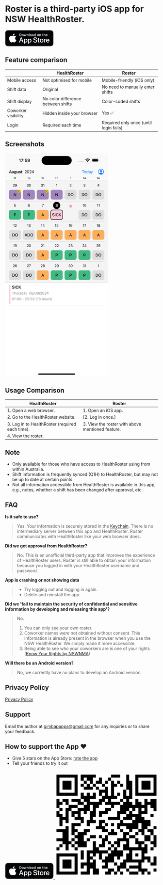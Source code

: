 # Roster is a third-party iOS app for NSW HealthRoster.

<a href="https://apps.apple.com/au/app/roster/id6504712129">
    <img src="images/app-store-badge.png" alt="app-store-badge" style="width:160px; height:54px;">
</a>

## Feature comparison

|                     | HealthRoster                       | Roster                                 |
| ------------------- | ---------------------------------- | -------------------------------------- |
| Mobile access       | Not optimised for mobile           | Mobile-friendly (iOS only)             |
| Shift data          | Original                           | No need to manually enter shifts       |
| Shift display       | No color difference between shifts | Color-coded shifts                     |
| Coworker visibility | Hidden inside your browser         | Yes ✅                                 |
| Login               | Required each time                 | Required only once (until login fails) |

## Screenshots

<img src="images/screenshot.png" alt="screenshot" style="max-width:340px;">

## Usage Comparison

| HealthRoster                                    | Roster                                           |
| ----------------------------------------------- | ------------------------------------------------ |
| 1. Open a web browser.                          | 1. Open an iOS app.                              |
| 2. Go to the HealthRoster website.              | [2. Log in once.]                                |
| 3. Log in to HealthRoster (required each time). | 3. View the roster with above mentioned feature. |
| 4. View the roster.                             |                                                  |

## Note

- Only available for those who have access to HealthRoster using from within Australia.
- Shift information is frequently synced (Q1H) to HealthRoster, but may not be up to date at certain points
- Not all information accessible from HealthRoster is available in this app, e.g., notes, whether a shift has been changed after approval, etc.

## FAQ

**Is it safe to use?**

> Yes.
> Your information is securely stored in the [Keychain](<https://en.wikipedia.org/wiki/Keychain_(software)>).
> There is no intermediary server between this app and HealthRoster.
> Roster communicates with HealthRoster like your web browser does.

**Did we get approval from HealthRoster?**

> No.
> This is an unofficial third-party app that improves the experience of HealthRoster users.
> Roster is still able to obtain your information because you logged in with your HealthRoster username and password.

**App is crashing or not showing data**

> - Try logging out and logging in again.
> - Delete and reinstall the app.

**Did we 'fail to maintain the security of confidential and sensitive information by developing and releasing this app'?**

> No.
>
> 1. You can only see your own roster.
> 2. Coworker names were not obtained without consent. This information is already present in the browser when you use the NSW HealthRoster. We simply made it more accessible.
> 3. Being able to see who your coworkers are is one of your rights ([Know Your Rights by NSWNMA](https://www.nswnma.asn.au/wp-content/uploads/2023/08/Know-Your-Rights-A5-book.pdf#page=12))

**Will there be an Android version?**

> No, we currently have no plans to develop an Android version.

## Privacy Policy

[Privacy Policy](privacy-policy.md)

## Support

Email the author at gimbapapps@gmail.com for any inquiries or to share your feedback.

## How to support the App ❤️

- Give 5 stars on the App Store: [rate the app](https://apps.apple.com/au/app/roster/id6504712129?action=write-review&startRating=5)
- Tell your friends to try it out

<a href="https://apps.apple.com/au/app/roster/id6504712129">
    <img src="images/app-store-badge.png" alt="app-store-badge" style="width:160px; height:54px;">
</a>

<img src="images/qrcode.png" alt="qrcode" style="max-width:340px; margin: 10px 0;">
